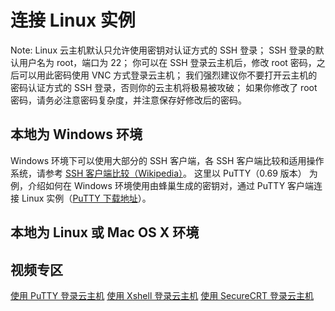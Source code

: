 # 连接 Linux 实例

<span>Note:</span>
Linux 云主机默认只允许使用密钥对认证方式的 SSH 登录；
SSH 登录的默认用户名为 root，端口为 22；
你可以在 SSH 登录云主机后，修改 root 密码，之后可以用此密码使用 VNC 方式登录云主机；
我们强烈建议你不要打开云主机的密码认证方式的 SSH 登录，否则你的云主机将极易被攻破；
如果你修改了 root 密码，请务必注意密码复杂度，并注意保存好修改后的密码。

## 本地为 Windows 环境
Windows 环境下可以使用大部分的 SSH 客户端，各 SSH 客户端比较和适用操作系统，请参考 [SSH 客户端比较（Wikipedia）](https://zh.wikipedia.org/wiki/SSH%E5%AE%A2%E6%88%B7%E7%AB%AF%E6%AF%94%E8%BE%83)。
这里以 PuTTY（0.69 版本） 为例，介绍如何在 Windows 环境使用由蜂巢生成的密钥对，通过 PuTTY 客户端连接 Linux 实例（[PuTTY 下载地址](http://www.chiark.greenend.org.uk/~sgtatham/putty/latest.html)）。


## 本地为 Linux 或 Mac OS X 环境




## 视频专区

[使用 PuTTY 登录云主机](../main.html#!/play?tag=guide&id=7)
[使用 Xshell 登录云主机](../main.html#!/play?tag=guide&id=1)
[使用 SecureCRT 登录云主机](../main.html#!/play?tag=guide&id=5)